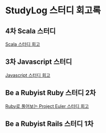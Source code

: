 # StudyLog 스터디 회고록 #

## 4차 Scala 스터디 ##

[Scala 스터디 회고](https://github.com/flowkater/ProjectEuler_kr/tree/master/scala)

## 3차 Javascript 스터디 ##

[Javascript 스터디 회고]()

## Be a Rubyist Ruby 스터디 2차 ##

[Ruby로 풀어보는 Project Euler 스터디 회고]()

## Be a Rubyist Rails 스터디 1차 ##